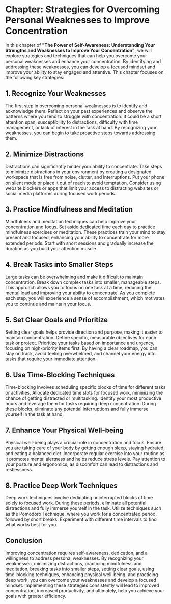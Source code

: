 Chapter: Strategies for Overcoming Personal Weaknesses to Improve Concentration
===============================================================================

In this chapter of **"The Power of Self-Awareness: Understanding Your Strengths and Weaknesses to Improve Your Concentration"**, we will explore strategies and techniques that can help you overcome your personal weaknesses and enhance your concentration. By identifying and addressing these weaknesses, you can develop a focused mindset and improve your ability to stay engaged and attentive. This chapter focuses on the following key strategies:

**1. Recognize Your Weaknesses**
--------------------------------

The first step in overcoming personal weaknesses is to identify and acknowledge them. Reflect on your past experiences and observe the patterns where you tend to struggle with concentration. It could be a short attention span, susceptibility to distractions, difficulty with time management, or lack of interest in the task at hand. By recognizing your weaknesses, you can begin to take proactive steps towards addressing them.

**2. Minimize Distractions**
----------------------------

Distractions can significantly hinder your ability to concentrate. Take steps to minimize distractions in your environment by creating a designated workspace that is free from noise, clutter, and interruptions. Put your phone on silent mode or place it out of reach to avoid temptation. Consider using website blockers or apps that limit your access to distracting websites or social media platforms during focused work periods.

**3. Practice Mindfulness and Meditation**
------------------------------------------

Mindfulness and meditation techniques can help improve your concentration and focus. Set aside dedicated time each day to practice mindfulness exercises or meditation. These practices train your mind to stay present and focused, enhancing your ability to concentrate for more extended periods. Start with short sessions and gradually increase the duration as you build your attention muscle.

**4. Break Tasks into Smaller Steps**
-------------------------------------

Large tasks can be overwhelming and make it difficult to maintain concentration. Break down complex tasks into smaller, manageable steps. This approach allows you to focus on one task at a time, reducing the mental load and improving your ability to concentrate. As you complete each step, you will experience a sense of accomplishment, which motivates you to continue and maintain your focus.

**5. Set Clear Goals and Prioritize**
-------------------------------------

Setting clear goals helps provide direction and purpose, making it easier to maintain concentration. Define specific, measurable objectives for each task or project. Prioritize your tasks based on importance and urgency, focusing on high-priority items first. By having a clear roadmap, you can stay on track, avoid feeling overwhelmed, and channel your energy into tasks that require your immediate attention.

**6. Use Time-Blocking Techniques**
-----------------------------------

Time-blocking involves scheduling specific blocks of time for different tasks or activities. Allocate dedicated time slots for focused work, minimizing the chance of getting distracted or multitasking. Identify your most productive hours and leverage them for tasks requiring deep concentration. During these blocks, eliminate any potential interruptions and fully immerse yourself in the task at hand.

**7. Enhance Your Physical Well-being**
---------------------------------------

Physical well-being plays a crucial role in concentration and focus. Ensure you are taking care of your body by getting enough sleep, staying hydrated, and eating a balanced diet. Incorporate regular exercise into your routine as it promotes mental alertness and helps reduce stress levels. Pay attention to your posture and ergonomics, as discomfort can lead to distractions and restlessness.

**8. Practice Deep Work Techniques**
------------------------------------

Deep work techniques involve dedicating uninterrupted blocks of time solely to focused work. During these periods, eliminate all potential distractions and fully immerse yourself in the task. Utilize techniques such as the Pomodoro Technique, where you work for a concentrated period, followed by short breaks. Experiment with different time intervals to find what works best for you.

Conclusion
----------

Improving concentration requires self-awareness, dedication, and a willingness to address personal weaknesses. By recognizing your weaknesses, minimizing distractions, practicing mindfulness and meditation, breaking tasks into smaller steps, setting clear goals, using time-blocking techniques, enhancing physical well-being, and practicing deep work, you can overcome your weaknesses and develop a focused mindset. Implementing these strategies consistently will lead to improved concentration, increased productivity, and ultimately, help you achieve your goals with greater efficiency.

